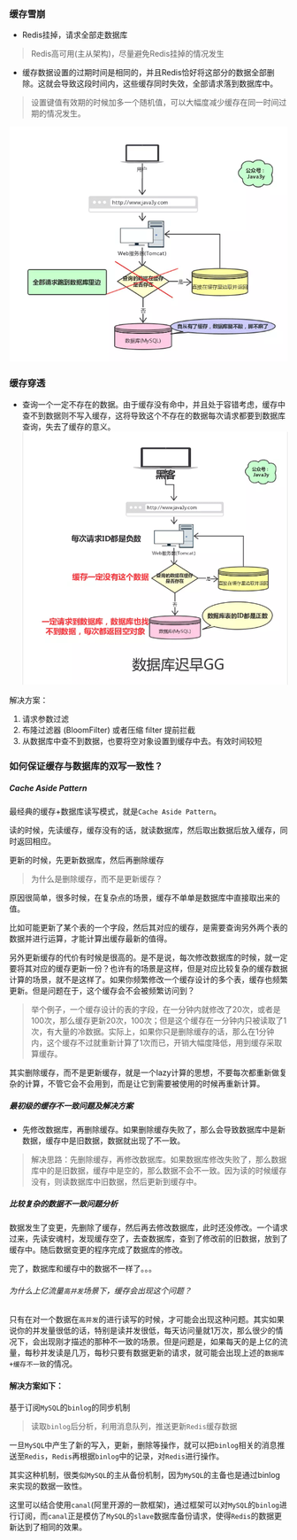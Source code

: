 ### 缓存雪崩

- Redis挂掉，请求全部走数据库
> Redis高可用(主从架构)，尽量避免Redis挂掉的情况发生

- 缓存数据设置的过期时间是相同的，并且Redis恰好将这部分的数据全部删除。这就会导致这段时间内，这些缓存同时失效，全部请求落到数据库中。
> 设置键值有效期的时候加多一个随机值，可以大幅度减少缓存在同一时间过期的情况发生。


![](assets/markdown-img-paste-20190917215802997.png)

### 缓存穿透

- 查询一个一定不存在的数据。由于缓存没有命中，并且处于容错考虑，缓存中查不到数据则不写入缓存，这将导致这个不存在的数据每次请求都要到数据库查询，失去了缓存的意义。
 ![](assets/markdown-img-paste-20190917214835686.png)

解决方案：

1. 请求参数过滤
2. 布隆过滤器 (BloomFilter) 或者压缩 filter 提前拦截
3. 从数据库中查不到数据，也要将空对象设置到缓存中去。有效时间较短


### 如何保证缓存与数据库的双写一致性？

##### Cache Aside Pattern

最经典的缓存+数据库读写模式，就是`Cache Aside Pattern`。

读的时候，先读缓存，缓存没有的话，就读数据库，然后取出数据后放入缓存，同时返回相应。

更新的时候，先更新数据库，然后再删除缓存

> 为什么是删除缓存，而不是更新缓存？

原因很简单，很多时候，在复杂点的场景，缓存不单单是数据库中直接取出来的值。

比如可能更新了某个表的一个字段，然后其对应的缓存，是需要查询另外两个表的数据并进行运算，才能计算出缓存最新的值得。

另外更新缓存的代价有时候是很高的。是不是说，每次修改数据库的时候，就一定要将其对应的缓存更新一份？也许有的场景是这样，但是对应比较复杂的缓存数据计算的场景，就不是这样了。如果你频繁修改一个缓存设计的多个表，缓存也频繁更新。但是问题在于，这个缓存会不会被频繁访问到？

> 举个例子，一个缓存设计的表的字段，在一分钟内就修改了20次，或者是100次，那么缓存更新20次，100次；但是这个缓存在一分钟内只被读取了1次，有大量的冷数据。实际上，如果你只是删除缓存的话，那么在1分钟内，这个缓存不过就重新计算了1次而已，开销大幅度降低，用到缓存采取算缓存。

其实删除缓存，而不是更新缓存，就是一个lazy计算的思想，不要每次都重新做复杂的计算，不管它会不会用到，而是让它到需要被使用的时候再重新计算。

##### 最初级的缓存不一致问题及解决方案

- 先修改数据库，再删除缓存。如果删除缓存失败了，那么会导致数据库中是新数据，缓存中是旧数据，数据就出现了不一致。

> 解决思路：先删除缓存，再修改数据库。如果数据库修改失败了，那么数据库中的是旧数据，缓存中是空的，那么数据不会不一致。因为读的时候缓存没有，则读数据库中旧数据，然后更新到缓存中。

##### 比较复杂的数据不一致问题分析

数据发生了变更，先删除了缓存，然后再去修改数据库，此时还没修改。一个请求过来，先读安魂村，发现缓存空了，去查数据库，查到了修改前的旧数据，放到了缓存中。随后数据变更的程序完成了数据库的修改。

完了，数据库和缓存中的数据不一样了。。。

###### 为什么上亿流量`高并发`场景下，缓存会出现这个问题？

只有在对一个数据在`高并发`的进行读写的时候，才可能会出现这种问题。其实如果说你的并发量很低的话，特别是读并发很低，每天访问量就1万次，那么很少的情况下，会出现刚才描述的那种不一致的场景。但是问题是，如果每天的是上亿的流量，每秒并发读是几万，每秒只要有数据更新的请求，就可能会出现上述的`数据库+缓存不一致`的情况。

#### 解决方案如下：

基于订阅`MySQL`的`binlog`的同步机制

> 读取`binlog`后分析，利用消息队列，推送更新`Redis`缓存数据

一旦`MySQL`中产生了新的写入，更新，删除等操作，就可以把`binlog`相关的消息推送至`Redis`，`Redis`再根据`binlog`中的记录，对`Redis`进行操作。

其实这种机制，很类似`MySQL`的主从备份机制，因为`MySQL`的主备也是通过binlog来实现的数据一致性。

这里可以结合使用`canal`(阿里开源的一款框架)，通过框架可以对`MySQL`的`binlog`进行订阅，而`canal`正是模仿了`MySQL`的`slave`数据库备份请求，使得`Redis`的数据更新达到了相同的效果。
